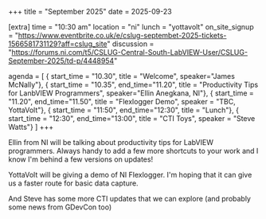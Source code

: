+++
title = "September 2025"
date = 2025-09-23


[extra]
time = "10:30 am"
location = "ni"
lunch = "yottavolt"
on_site_signup = "https://www.eventbrite.co.uk/e/cslug-septembet-2025-tickets-1566581731129?aff=cslug_site"
discussion = "https://forums.ni.com/t5/CSLUG-Central-South-LabVIEW-User/CSLUG-September-2025/td-p/4448954"

agenda = [
    { start_time = "10.30", title = "Welcome", speaker="James McNally"},
    { start_time = "10.35", end_time="11.20", title = "Productivity Tips for LanbVIEW Programmers", speaker="Ellin Anegkana, NI"},
    { start_time = "11.20", end_time="11.50", title = "Flexlogger Demo", speaker = "TBC, YottaVolt"},
    { start_time = "11:50", end_time="12:30", title = "Lunch"},
    { start_time = "12:30", end_time="13:00", title = "CTI Toys", speaker = "Steve Watts"}
]
+++


Ellin from NI will be talking about productivity tips for LabVIEW programmers. Always handy to add a few more shortcuts to your work and I know I'm behind a few versions on updates!

YottaVolt will be giving a demo of NI Flexlogger. I'm hoping that it can give us a faster route for basic data capture.

And Steve has some more CTI updates that we can explore (and probably some news from GDevCon too)
